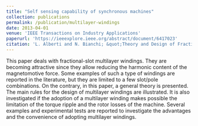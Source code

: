 ```yaml
---
title: "Self sensing capability of synchronous machines"
collection: publications
permalink: /publication/multilayer-windings
date: 2013-04-01
venue: 'IEEE Transactions on Industry Applications'
paperurl: 'https://ieeexplore.ieee.org/abstract/document/6417023'
citation: 'L. Alberti and N. Bianchi; &quot;Theory and Design of Fractional-Slot Multilayer Windings&quot; <i>IEEE Transactions on Industry Applications</i>; vol. 49, no. 2, pp. 841-849, March-April 2013, doi: 10.1109/TIA.2013.2242031.'
---
```


This paper deals with fractional-slot multilayer windings. They are becoming attractive since they allow reducing the harmonic content of the magnetomotive force. Some examples of such a type of windings are reported in the literature, but they are limited to a few slot/pole combinations. On the contrary, in this paper, a general theory is presented. The main rules for the design of multilayer windings are illustrated. It is also investigated if the adoption of a multilayer winding makes possible the limitation of the torque ripple and the rotor losses of the machine. Several examples and experimental tests are reported to investigate the advantages and the convenience of adopting multilayer windings.
